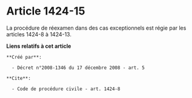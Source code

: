 # Article 1424-15

La procédure de réexamen dans des cas exceptionnels est régie par les articles 1424-8 à 1424-13.

**Liens relatifs à cet article**

	**Créé par**:

	  - Décret n°2008-1346 du 17 décembre 2008 - art. 5

	**Cite**:

	  - Code de procédure civile - art. 1424-8
